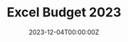 ---
title: Excel Budget 2023
summary: 'This is an external link to an example of my personal budget in 2023, showcasing my knowledge in Excel.'
tags:
  - Work Example
date: "2023-12-04T00:00:00Z"

# Optional external URL for project (replaces project detail page).
external_link: https://docs.google.com/spreadsheets/d/1_0jNUcUZXUO0I9VMhQKs5w1YahCkwwXw/edit?usp=sharing&ouid=107738906891041215820&rtpof=true&sd=true

image:
  caption: Photo by Toa Heftiba on Unsplash
  focal_point: Smart
---
